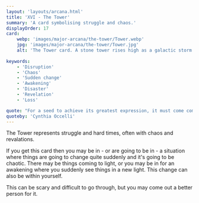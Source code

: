 ```yaml
---
layout: 'layouts/arcana.html'
title: 'XVI - The Tower'
summary: 'A card symbolising struggle and chaos.'
displayOrder: 17
card:
    webp: 'images/major-arcana/the-tower/Tower.webp'
    jpg: 'images/major-arcana/the-tower/Tower.jpg'
    alt: 'The Tower card. A stone tower rises high as a galactic storm rages on.'
    
keywords:
    - 'Disruption'
    - 'Chaos'
    - 'Sudden change'
    - 'Awakening'
    - 'Disaster'
    - 'Revelation'
    - 'Loss'

quote: "For a seed to achieve its greatest expression, it must come completely undone."
quoteby: 'Cynthia Occelli'
---
```


The Tower represents struggle and hard times, often with chaos and revalations.

If you get this card then you may be in - or are going to be in - a situation where things are going to change quite suddenly and it's going to be chaotic. There may be things coming to light, or you may be in for an awakening where you suddenly see things in a new light. This change can also be within yourself. 

This can be scary and difficult to go through, but you may come out a better person for it.